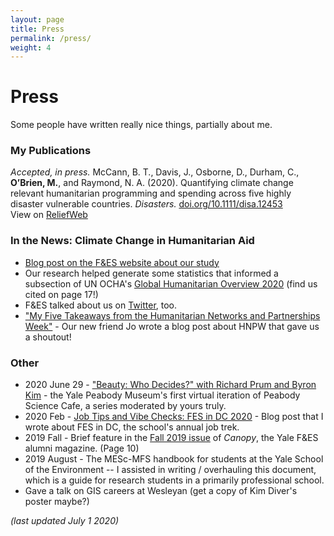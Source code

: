 ```yaml
---
layout: page
title: Press
permalink: /press/
weight: 4
---
```


# **Press**

Some people have written really nice things, partially about me.

### My Publications

*Accepted, in press.* McCann, B. T., Davis, J., Osborne, D., Durham, C., **O’Brien, M.**, and Raymond, N. A. (2020). Quantifying climate change relevant humanitarian programming and spending across five highly disaster vulnerable countries. *Disasters.* [doi.org/10.1111/disa.12453](https://doi.org/10.1111/disa.12453)  
View on [ReliefWeb](https://reliefweb.int/report/syrian-arab-republic/quantifying-climate-change-relevant-humanitarian-programming-and)


### In the News: Climate Change in Humanitarian Aid
* [Blog post on the F&ES website about our study](https://environment.yale.edu/news/article/yaleled-study-cited-by-un-shows-lack-of-funding-for-climate-change-in-disaster-relief/)
* Our research helped generate some statistics that informed a subsection of UN OCHA's [Global Humanitarian Overview 2020](https://www.unocha.org/global-humanitarian-overview-2020 "Global Humanitarian Overview 2020") (find us cited on page 17!)
* F&ES talked about us on [Twitter](https://twitter.com/YaleFES/status/1225853881025990660), too.
* ["My Five Takeaways from the Humanitarian Networks and Partnerships Week"](https://www.redr.org.uk/Blog/February/My-Five-Takeaways-from-the-Humanitarian-Networks-a) - Our new friend Jo wrote a blog post about HNPW that gave us a shoutout!


### Other
* 2020 June 29 - ["Beauty: Who Decides?" with Richard Prum and Byron Kim](https://www.youtube.com/watch?v=PfYNU5XeuzU) - the Yale Peabody Museum's first virtual iteration of Peabody Science Cafe, a series moderated by yours truly.
* 2020 Feb - [Job Tips and Vibe Checks: FES in DC 2020](https://environment.yale.edu/blog/2020/02/job-tips-and-vibe-checks-fes-in-dc-2020/ ) - Blog post that I wrote about FES in DC, the school's annual job trek.
* 2019 Fall - Brief feature in the [Fall 2019 issue](https://environment.yale.edu/content/documents/00016720/Canopy-Fall-2019.pdf) of _Canopy_, the Yale F&ES alumni magazine. (Page 10)
* 2019 August - The MESc-MFS handbook for students at the Yale School of the Environment -- I assisted in writing / overhauling this document, which is a guide for research students in a primarily professional school. 
* Gave a talk on GIS careers at Wesleyan (get a copy of Kim Diver's poster maybe?)


_(last updated July 1 2020)_

